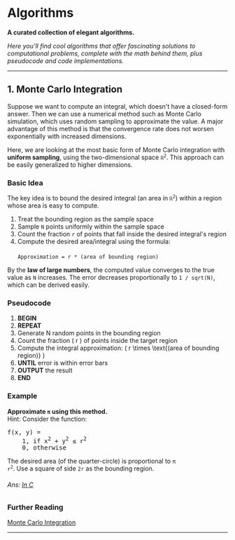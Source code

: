 # Algorithms
**A curated collection of elegant algorithms.**

*Here you’ll find cool algorithms that offer fascinating solutions to computational problems, complete with the math behind them, plus pseudocode and code implementations.*

---

## 1. Monte Carlo Integration  

Suppose we want to compute an integral, which doesn't have a closed-form answer. Then we can use a numerical method such as Monte Carlo simulation, which uses random sampling to approximate the value. A major advantage of this method is that the convergence rate does not worsen exponentially with increased dimensions.

Here, we are looking at the most basic form of Monte Carlo integration with **uniform sampling**, using the two-dimensional space <code>&#x211D;<sup>2</sup></code>. This approach can be easily generalized to higher dimensions.

### Basic Idea  

The key idea is to bound the desired integral (an area in <code>&#x211D;<sup>2</sup></code>) within a region whose area is easy to compute. 
1. Treat the bounding region as the sample space  
2. Sample <code>N</code> points uniformly within the sample space  
3. Count the fraction <code>r</code> of points that fall inside the desired integral's region  
4. Compute the desired area/integral using the formula:  
   <br><code>Approximation = r * (area of bounding region)</code>

By the **law of large numbers**, the computed value converges to the true value as <code>N</code> increases. The error decreases proportionally to <code>1 / sqrt(N)</code>, which can be derived easily.

### Pseudocode  

1. **BEGIN**
2. **REPEAT**
3. Generate N random points in the bounding region
4. Count the fraction \( r \) of points inside the target region
5. Compute the integral approximation: \( r \times \text{(area of bounding region)} \)
6. **UNTIL** error is within error bars
7. **OUTPUT** the result
8. **END**

### Example  

**Approximate <code>&#x3C0;</code> using this method.**  
Hint: Consider the function:  

<pre>
f(x, y) =
    1, if x<sup>2</sup> + y<sup>2</sup> ≤ r<sup>2</sup>
    0, otherwise
</pre>

The desired area (of the quarter-circle) is proportional to <code>&#x3C0; r<sup>2</sup></code>. Use a square of side <code>2r</code> as the bounding region.  

###### Ans: [In C](./monte_carlo_integration/example.c)

### Further Reading  
[Monte Carlo Integration](https://cs.dartmouth.edu/~wjarosz/publications/dissertation/appendixA.pdf)

---
